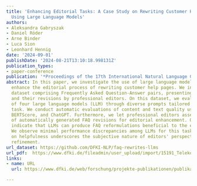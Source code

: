 ```yaml
---
title: 'Enhancing Editorial Tasks: A Case Study on Rewriting Customer Help Page Contents
  Using Large Language Models'
authors:
- Aleksandra Gabryszak
- Daniel Röder
- Arne Binder
- Luca Sion
- Leonhard Hennig
date: '2024-09-01'
publishDate: '2024-08-21T13:10:18.998131Z'
publication_types:
- paper-conference
publication: '*Proceedings of the 17th International Natural Language Generation Conference*'
abstract: In this paper, we investigate the use of large language models (LLMs) to
  enhance the editorial process of rewriting customer help pages. We introduce a German-language
  dataset comprising Frequently Asked Question-Answer pairs, presenting both raw drafts
  and their revisions by professional editors. On this dataset, we evaluate the performance
  of four large language models (LLM) through diverse prompts tailored for the rewriting
  task. We conduct automatic evaluations of content and text quality using ROUGE,
  BERTScore, and ChatGPT. Furthermore, we let professional editors assess the helpfulness
  of automatically generated FAQ revisions for editorial enhancement. Our findings
  indicate that LLMs can produce FAQ reformulations beneficial to the editorial process.
  We observe minimal performance discrepancies among LLMs for this task, and our survey
  on helpfulness underscores the subjective nature of editors' perspectives on editorial
  refinement.
url_dataset: https://github.com/DFKI-NLP/faq-rewrites-llms
url_pdf:  https://www.dfki.de/fileadmin/user_upload/import/15191_Telekom__FAQ_Rewriting__INLG_Review_Submission-1.pdf
links:
- name: URL
  url: https://www.dfki.de/web/forschung/projekte-publikationen/publikation/15191

---
```


